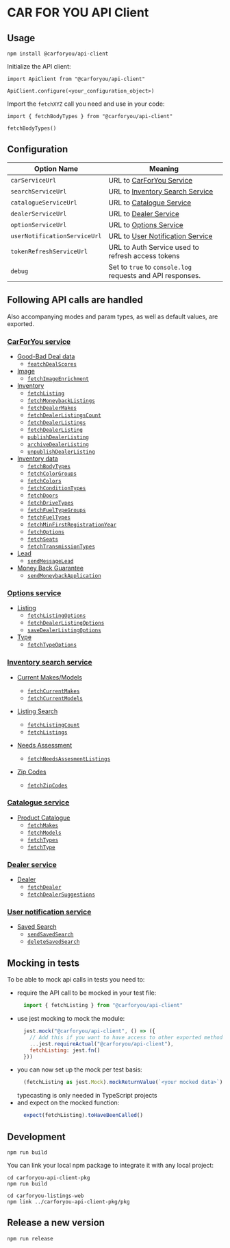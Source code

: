 # CAR FOR YOU API Client

## Usage
```
npm install @carforyou/api-client
```

Initialize the API client:

```
import ApiClient from "@carforyou/api-client"

ApiClient.configure(<your_configuration_object>)
```

Import the `fetchXYZ` call you need and use in your code:

```
import { fetchBodyTypes } from "@carforyou/api-client"

fetchBodyTypes()
```

## Configuration

| Option Name | Meaning |
| ----------- | ------- |
| `carServiceUrl` | URL to [CarForYou Service](https://carforyou-service.preprod.carforyou.ch/swagger-ui.html) |
| `searchServiceUrl` | URL to [Inventory Search Service](https://inventory-search-service.preprod.carforyou.ch/swagger-ui.html) |
| `catalogueServiceUrl` | URL to [Catalogue Service](https://catalogue-service.preprod.carforyou.ch/swagger-ui.html#/Product_Catalogue) |
| `dealerServiceUrl` | URL to [Dealer Service](https://dealer-service.preprod.carforyou.ch/swagger-ui.html) |
| `optionServiceUrl` | URL to [Options Service](https://option-service.preprod.carforyou.ch/swagger-ui.html) |
| `userNotificationServiceUrl` | URL to [User Notification Service](https://user-notification-service.preprod.carforyou.ch/swagger-ui.html) |
| `tokenRefreshServiceUrl` | URL to Auth Service used to refresh access tokens |
| `debug` | Set to `true` to `console.log` requests and API responses. |

## Following API calls are handled

Also accompanying modes and param types, as well as default values, are exported.

### [CarForYou service](carforyou-service.preprod.carforyou.ch)
- [Good-Bad Deal data](https://carforyou-service.preprod.carforyou.ch/swagger-ui.html#/Good-Bad_Deal_Data)
  - [`featchDealScores`](https://carforyou-service.preprod.carforyou.ch/swagger-ui.html#/Good-Bad%20Deal%20Data/getScoresUsingGET)
- [Image](https://carforyou-service.preprod.carforyou.ch/swagger-ui.html#/Image)
  - [`fetchImageEnrichment`](https://carforyou-service.preprod.carforyou.ch/swagger-ui.html#/Image/getByImageIdUsingGET)
- [Inventory](https://carforyou-service.preprod.carforyou.ch/swagger-ui.html#/Inventory)
  - [`fetchListing`](https://carforyou-service.preprod.carforyou.ch/swagger-ui.html#/Inventory/getUsingGET_1)
  - [`fetchMoneybackListings`](https://carforyou-service.preprod.carforyou.ch/swagger-ui.html#/Inventory/getMbgListingsUsingGET)
  - [`fetchDealerMakes`](https://carforyou-service.preprod.carforyou.ch/swagger-ui.html#/Inventory/getAllDealerMakesUsingGET)
  - [`fetchDealerListingsCount`](https://carforyou-service.preprod.carforyou.ch/swagger-ui.html#/Inventory/countUsingGET)
  - [`fetchDealerListings`](https://carforyou-service.preprod.carforyou.ch/swagger-ui.html#/Inventory/getAllUsingGET)
  - [`fetchDealerListing`](https://carforyou-service.preprod.carforyou.ch/swagger-ui.html#/Inventory/getUsingGET)
  - [`publishDealerListing`](https://carforyou-service.preprod.carforyou.ch/swagger-ui.html#/operations/Inventory/publishUsingPOST)
  - [`archiveDealerListing`](https://carforyou-service.preprod.carforyou.ch/swagger-ui.html#/Inventory/archiveUsingPOST)
  - [`unpublishDealerListing`](https://carforyou-service.preprod.carforyou.ch/swagger-ui.html#/Inventory/unpublishUsingPOST)
- [Inventory data](https://carforyou-service.preprod.carforyou.ch/swagger-ui.html#/Inventory_Data)
  - [`fetchBodyTypes`](https://carforyou-service.preprod.carforyou.ch/swagger-ui.html#/Inventory%20Data/getBodyTypesUsingGET)
  - [`fetchColorGroups`](https://carforyou-service.preprod.carforyou.ch/swagger-ui.html#/Inventory%20Data/getColorGroupsUsingGET)
  - [`fetchColors`](https://carforyou-service.preprod.carforyou.ch/swagger-ui.html#/Inventory%20Data/getColorsUsingGET)
  - [`fetchConditionTypes`](https://carforyou-service.preprod.carforyou.ch/swagger-ui.html#/Inventory%20Data/getConditionTypesUsingGET)
  - [`fetchDoors`](https://carforyou-service.preprod.carforyou.ch/swagger-ui.html#/Inventory%20Data/findDistinctDoorsUsingGET)
  - [`fetchDriveTypes`](https://carforyou-service.preprod.carforyou.ch/swagger-ui.html#/Inventory%20Data/getDriveTypesUsingGET)
  - [`fetchFuelTypeGroups`](https://carforyou-service.preprod.carforyou.ch/swagger-ui.html#/Inventory%20Data/getFuelTypeGroupsUsingGET)
  - [`fetchFuelTypes`](https://carforyou-service.preprod.carforyou.ch/swagger-ui.html#/Inventory%20Data/getFuelTypesUsingGET)
  - [`fetchMinFirstRegistrationYear`](https://carforyou-service.preprod.carforyou.ch/swagger-ui.html#/Inventory%20Data/findMinRegistrationYearUsingGET)
  - [`fetchOptions`](https://carforyou-service.preprod.carforyou.ch/swagger-ui.html#/Inventory%20Data/getOptionsUsingGET)
  - [`fetchSeats`](https://carforyou-service.preprod.carforyou.ch/swagger-ui.html#/Inventory%20Data/findDistinctSeatsUsingGET)
  - [`fetchTransmissionTypes`](https://carforyou-service.preprod.carforyou.ch/swagger-ui.html#/Inventory%20Data/getTransmissionTypesUsingGET)
- [Lead](https://carforyou-service.preprod.carforyou.ch/swagger-ui.html#/Lead)
  - [`sendMessageLead`](https://carforyou-service.preprod.carforyou.ch/swagger-ui.html#/Lead/createMessageLeadUsingPOST)
- [Money Back Guarantee](https://carforyou-service.preprod.carforyou.ch/swagger-ui.html#/Money_Back_Guarantee)
  - [`sendMoneybackApplication`](https://carforyou-service.preprod.carforyou.ch/swagger-ui.html#/Money%20Back%20Guarantee/createMbgApplicationUsingPOST)

### [Options service](https://option-service.preprod.carforyou.ch/swagger-ui.html)
- [Listing](https://option-service.preprod.carforyou.ch/swagger-ui.html#/Listing)
  - [`fetchListingOptions`](https://option-service.preprod.carforyou.ch/swagger-ui.html#/Listing/getListingOptionsUsingGET_1)
  - [`fetchDealerListingOptions`](https://option-service.preprod.carforyou.ch/swagger-ui.html#/Listing/getListingOptionsUsingGET)
  - [`saveDealerListingOptions`](https://option-service.preprod.carforyou.ch/swagger-ui.html#/Option/setListingOptionsUsingPUT)
- [Type](https://option-service.preprod.carforyou.ch/swagger-ui.html#/Type)
  - [`fetchTypeOptions`](https://option-service.preprod.carforyou.ch/swagger-ui.html#/Type/getTypeOptionsUsingGET)

### [Inventory search service](https://inventory-search-service.preprod.carforyou.ch/swagger-ui.html)
- [Current Makes/Models](https://inventory-search-service.preprod.carforyou.ch/swagger-ui.html#/Current_Makes/Models)
  - [`fetchCurrentMakes`](https://inventory-search-service.preprod.carforyou.ch/swagger-ui.html#/Current%20Makes/Models/getCurrentMakesUsingGET)
  - [`fetchCurrentModels`](https://inventory-search-service.preprod.carforyou.ch/swagger-ui.html#/Current%20Makes/Models/getCurrentModelsUsingGET)

- [Listing Search](https://inventory-search-service.preprod.carforyou.ch/swagger-ui.html#/Listing_Search)
  - [`fetchListingCount`](https://inventory-search-service.preprod.carforyou.ch/swagger-ui.html#/Listing%20Search/countUsingPOST)
  - [`fetchListings`](https://inventory-search-service.preprod.carforyou.ch/swagger-ui.html#/Listing%20Search/searchUsingPOST)

- [Needs Assessment](https://inventory-search-service.preprod.carforyou.ch/swagger-ui.html#/Needs_Assessment)
  - [`fetchNeedsAssesmentListings`](https://inventory-search-service.preprod.carforyou.ch/swagger-ui.html#/Needs%20Assessment/searchUsingPOST_1)

- [Zip Codes](https://inventory-search-service.preprod.carforyou.ch/swagger-ui.html#/ZipCodes)
  - [`fetchZipCodes`](https://inventory-search-service.preprod.carforyou.ch/swagger-ui.html#/ZipCodes/getZipCodesUsingGET)

### [Catalogue service](https://catalogue-service.preprod.carforyou.ch/swagger-ui.html)
- [Product Catalogue](https://catalogue-service.preprod.carforyou.ch/swagger-ui.html#/Product_Catalogue)
  - [`fetchMakes`](https://catalogue-service.preprod.carforyou.ch/swagger-ui.html#/Product%20Catalogue/getAllMakesUsingGET)
  - [`fetchModels`](https://catalogue-service.preprod.carforyou.ch/swagger-ui.html#/Product%20Catalogue/getModelsUsingGET)
  - [`fetchTypes`](https://catalogue-service.preprod.carforyou.ch/swagger-ui.html#/Product%20Catalogue/getTypesUsingGET)
  - [`fetchType`](https://catalogue-service.preprod.carforyou.ch/swagger-ui.html#/Product%20Catalogue/getTypeUsingGET)

### [Dealer service](https://dealer-service.preprod.carforyou.ch/swagger-ui.html)
- [Dealer](https://dealer-service.preprod.carforyou.ch/swagger-ui.html#/Dealer)
  - [`fetchDealer`](https://dealer-service.preprod.carforyou.ch/swagger-ui.html#/Dealer/getUsingGET)
  - [`fetchDealerSuggestions`](https://dealer-service.preprod.carforyou.ch/swagger-ui.html#/Dealer/getSuggestionsUsingGET)

### [User notification service](https://user-notification-service.preprod.carforyou.ch/swagger-ui.html)
- [Saved Search](https://user-notification-service.preprod.carforyou.ch/swagger-ui.html#/Saved_Search)
  - [`sendSavedSearch`](https://user-notification-service.preprod.carforyou.ch/swagger-ui.html#/Saved%20Search/createSavedSearchUsingPOST)
  - [`deleteSavedSearch`](https://user-notification-service.preprod.carforyou.ch/swagger-ui.html#/Saved%20Search/deleteSavedSearchUsingDELETE)


## Mocking in tests

To be able to mock api calls in tests you need to:

- require the API call to be mocked in your test file:
  ```javascript
    import { fetchListing } from "@carforyou/api-client"
  ```
- use jest mocking to mock the module:
  ```javascript
    jest.mock("@carforyou/api-client", () => ({
      // Add this if you want to have access to other exported methods
      ...jest.requireActual("@carforyou/api-client"),
      fetchListing: jest.fn()
    }))
  ```
- you can now set up the mock per test basis:
  ```javascript
    (fetchListing as jest.Mock).mockReturnValue(`<your mocked data>`)
  ```
  typecasting is only needed in TypeScript projects
- and expect on the mocked function:
  ```javascript
    expect(fetchListing).toHaveBeenCalled()
  ```

## Development
```
npm run build
```

You can link your local npm package to integrate it with any local project:
```
cd carforyou-api-client-pkg
npm run build

cd carforyou-listings-web
npm link ../carforyou-api-client-pkg/pkg
```

## Release a new version
```
npm run release
```
